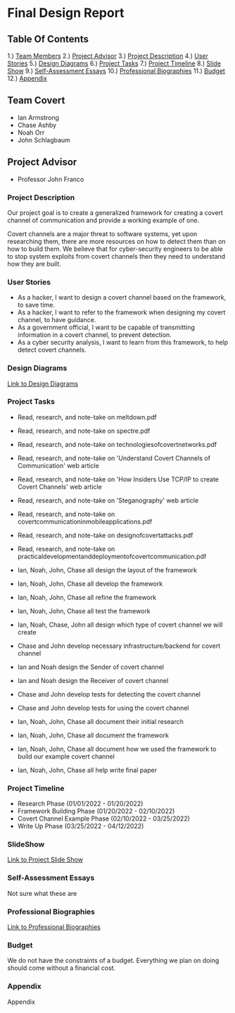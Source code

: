 # Final Design Report

## Table Of Contents
1.) [Team Members](#team-members)
2.) [Project Advisor](#project-advisor)
3.) [Project Description](#project-description)
4.) [User Stories](#user-stories)
5.) [Design Diagrams](#design-diagrams)
6.) [Project Tasks](#project-tasks)
7.) [Project Timeline](#project-timeline)
8.) [Slide Show](#slide-show)
9.) [Self-Assessment Essays](#essays)
10.) [Professional Biographies](#biographies)
11.) [Budget](#budget)
12.) [Appendix](#appendix)

## Team Covert <a name="team-members"></a>
* Ian Armstrong
* Chase Ashby
* Noah Orr
* John Schlagbaum

## Project Advisor <a name="project-advisors"></a>
* Professor John Franco

### Project Description <a name="project-description"></a>
Our project goal is to create a generalized framework for creating a covert channel of communication and provide a working example of one.

Covert channels are a major threat to software systems, yet upon researching them, there are more resources on how to detect them than on how to build them. We believe that for cyber-security engineers to be able to stop system exploits from covert channels then they need to understand how they are built.

### User Stories <a name="user-stories"></a>
* As a hacker, I want to design a covert channel based on the framework, to save time.
* As a hacker, I want to refer to the framework when designing my covert channel, to have guidance.
* As a government official, I want to be capable of transmitting information in a covert channel, to prevent detection.
* As a cyber security analysis, I want to learn from this framework, to help detect covert channels.

### Design Diagrams <a name="design-diagrams"></a>
<a name="designdiagramphotos" href="https://github.com/Ianarm11/senior-design/tree/master/diagrams">Link to Design Diagrams</a>

### Project Tasks <a name="project-tasks"></a>
* Read, research, and note-take on meltdown.pdf
* Read, research, and note-take on spectre.pdf
* Read, research, and note-take on technologiesofcovertnetworks.pdf
* Read, research, and note-take on 'Understand Covert Channels of Communication' web article
* Read, research, and note-take on 'How Insiders Use TCP/IP to create Covert Channels' web article
* Read, research, and note-take on 'Steganography' web article
* Read, research, and note-take on  covertcommunicationinmobileapplications.pdf
* Read, research, and note-take on designofcovertattacks.pdf
* Read, research, and note-take on practicaldevelopmentanddeploymentofcovertcommunication.pdf

* Ian, Noah, John, Chase all design the layout of the framework
* Ian, Noah, John, Chase all develop the framework
* Ian, Noah, John, Chase all refine the framework
* Ian, Noah, John, Chase all test the framework

* Ian, Noah, Chase, John all design which type of covert channel we will create
* Chase and John develop necessary infrastructure/backend for covert channel
* Ian and Noah design the Sender of covert channel
* Ian and Noah design the Receiver of covert channel
* Chase and John develop tests for detecting the covert channel
* Chase and John develop tests for using the covert channel

* Ian, Noah, John, Chase all document their initial research
* Ian, Noah, John, Chase all document the framework
* Ian, Noah, John, Chase all document how we used the framework to build our example covert channel
* Ian, Noah, John, Chase all help write final paper

### Project Timeline <a name="project-timeline"></a>
* Research Phase (01/01/2022 - 01/20/2022)
* Framework Building Phase (01/20/2022 - 02/10/2022)
* Covert Channel Example Phase (02/10/2022 - 03/25/2022)
* Write Up Phase (03/25/2022 - 04/12/2022)

### SlideShow <a name="slide-show"></a>
<a name="slideshow" href="https://docs.google.com/presentation/d/1zC0fOgd47DR2O0KbQtbw3557G1esKSuiSAYtaOJjVIM/edit?usp=sharing">Link to Project Slide Show</a>

### Self-Assessment Essays <a name="essays"></a>
Not sure what these are

### Professional Biographies <a name="biographies"></a>
<a name="professionalbios" href="https://github.com/Ianarm11/senior-design/tree/master/professional-bios">Link to Professional Biographies</a>

### Budget <a name="budget"></a>
We do not have the constraints of a budget. Everything we plan on doing should come without a financial cost.

### Appendix <a name="appendix"></a>
Appendix
